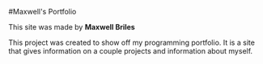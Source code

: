 #Maxwell's Portfolio

This site was made by **Maxwell Briles**

This project was created to show off my programming portfolio. It is a site that gives information on a couple projects and information about myself.
